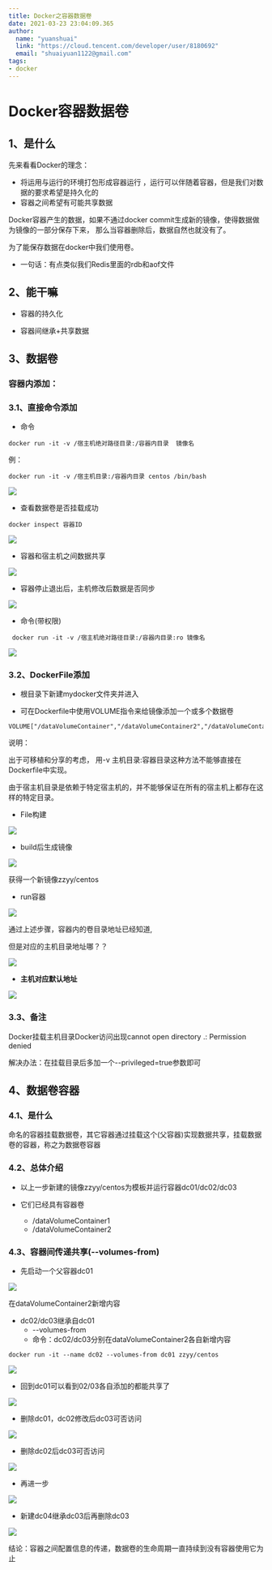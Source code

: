 ```yaml
---
title: Docker之容器数据卷
date: 2021-03-23 23:04:09.365
author:
  name: "yuanshuai"
  link: "https://cloud.tencent.com/developer/user/8180692"
  email: "shuaiyuan1122@gmail.com"
tags: 
- docker
---
```


# **Docker**容器数据卷

## 1、**是什么**

先来看看Docker的理念： 

- 将运用与运行的环境打包形成容器运行 ，运行可以伴随着容器，但是我们对数据的要求希望是持久化的 
- 容器之间希望有可能共享数据 

Docker容器产生的数据，如果不通过docker commit生成新的镜像，使得数据做为镜像的一部分保存下来， 那么当容器删除后，数据自然也就没有了。 

为了能保存数据在docker中我们使用卷。

- 一句话：有点类似我们Redis里面的rdb和aof文件

## 2、**能干嘛**

- 容器的持久化

- 容器间继承+共享数据

## 3、**数据卷**

### 容器内添加：

### 3.1、直接命令添加

- 命令

```shell
docker run -it -v /宿主机绝对路径目录:/容器内目录  镜像名
```

例：

```shell
docker run -it -v /宿主机目录:/容器内目录 centos /bin/bash 
```

![](https://hexobbblog.oss-cn-beijing.aliyuncs.com/images/docker/32.png)

- 查看数据卷是否挂载成功

```shell
docker inspect 容器ID 
```

![](https://hexobbblog.oss-cn-beijing.aliyuncs.com/images/docker/33.png)

- 容器和宿主机之间数据共享

![](https://hexobbblog.oss-cn-beijing.aliyuncs.com/images/docker/34.png)

- 容器停止退出后，主机修改后数据是否同步

![](https://hexobbblog.oss-cn-beijing.aliyuncs.com/images/docker/35.png)

- 命令(带权限)

```shell
 docker run -it -v /宿主机绝对路径目录:/容器内目录:ro 镜像名
```

![](https://hexobbblog.oss-cn-beijing.aliyuncs.com/images/docker/36.png)

### 3.2、DockerFile添加

- 根目录下新建mydocker文件夹并进入

- 可在Dockerfile中使用VOLUME指令来给镜像添加一个或多个数据卷

```shell
VOLUME["/dataVolumeContainer","/dataVolumeContainer2","/dataVolumeContainer3"] 
```

说明：  

出于可移植和分享的考虑， 用-v 主机目录:容器目录这种方法不能够直接在Dockerfile中实现。 

由于宿主机目录是依赖于特定宿主机的，并不能够保证在所有的宿主机上都存在这样的特定目录。

- File构建

![](https://hexobbblog.oss-cn-beijing.aliyuncs.com/images/docker/37.png)

- build后生成镜像

![](https://hexobbblog.oss-cn-beijing.aliyuncs.com/images/docker/38.png)

获得一个新镜像zzyy/centos

- run容器

![](https://hexobbblog.oss-cn-beijing.aliyuncs.com/images/docker/39.png)

通过上述步骤，容器内的卷目录地址已经知道,

但是对应的主机目录地址哪？？

![](https://hexobbblog.oss-cn-beijing.aliyuncs.com/images/docker/40.png)

- **主机对应默认地址**

![](https://hexobbblog.oss-cn-beijing.aliyuncs.com/images/docker/41.png)

### 3.3、备注

Docker挂载主机目录Docker访问出现cannot open directory .: Permission denied 

解决办法：在挂载目录后多加一个--privileged=true参数即可 

## 4、**数据卷容器**

### 4.1、是什么

命名的容器挂载数据卷，其它容器通过挂载这个(父容器)实现数据共享，挂载数据卷的容器，称之为数据卷容器 

### 4.2、总体介绍

- 以上一步新建的镜像zzyy/centos为模板并运行容器dc01/dc02/dc03

- 它们已经具有容器卷
  - /dataVolumeContainer1
  - /dataVolumeContainer2

### 4.3、容器间传递共享(--volumes-from)

- 先启动一个父容器dc01

![](https://hexobbblog.oss-cn-beijing.aliyuncs.com/images/docker/42.png)

在dataVolumeContainer2新增内容

- dc02/dc03继承自dc01
  - --volumes-from
  - 命令：dc02/dc03分别在dataVolumeContainer2各自新增内容

```shell
docker run -it --name dc02 --volumes-from dc01 zzyy/centos 
```

![](https://hexobbblog.oss-cn-beijing.aliyuncs.com/images/docker/43.png)

- 回到dc01可以看到02/03各自添加的都能共享了

![](https://hexobbblog.oss-cn-beijing.aliyuncs.com/images/docker/44.png)

- 删除dc01，dc02修改后dc03可否访问

![](https://hexobbblog.oss-cn-beijing.aliyuncs.com/images/docker/45.png)

- 删除dc02后dc03可否访问

![](https://hexobbblog.oss-cn-beijing.aliyuncs.com/images/docker/46.png)

- 再进一步

![](https://hexobbblog.oss-cn-beijing.aliyuncs.com/images/docker/47.png)

- 新建dc04继承dc03后再删除dc03

![](https://hexobbblog.oss-cn-beijing.aliyuncs.com/images/docker/48.png)

结论：容器之间配置信息的传递，数据卷的生命周期一直持续到没有容器使用它为止